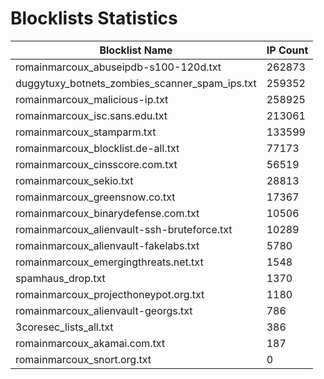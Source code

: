 # Blocklists Statistics
| Blocklist Name | IP Count |
|----|----|
| romainmarcoux_abuseipdb-s100-120d.txt | 262873 |
| duggytuxy_botnets_zombies_scanner_spam_ips.txt | 259352 |
| romainmarcoux_malicious-ip.txt | 258925 |
| romainmarcoux_isc.sans.edu.txt | 213061 |
| romainmarcoux_stamparm.txt | 133599 |
| romainmarcoux_blocklist.de-all.txt | 77173 |
| romainmarcoux_cinsscore.com.txt | 56519 |
| romainmarcoux_sekio.txt | 28813 |
| romainmarcoux_greensnow.co.txt | 17367 |
| romainmarcoux_binarydefense.com.txt | 10506 |
| romainmarcoux_alienvault-ssh-bruteforce.txt | 10289 |
| romainmarcoux_alienvault-fakelabs.txt | 5780 |
| romainmarcoux_emergingthreats.net.txt | 1548 |
| spamhaus_drop.txt | 1370 |
| romainmarcoux_projecthoneypot.org.txt | 1180 |
| romainmarcoux_alienvault-georgs.txt | 786 |
| 3coresec_lists_all.txt | 386 |
| romainmarcoux_akamai.com.txt | 187 |
| romainmarcoux_snort.org.txt | 0 |
